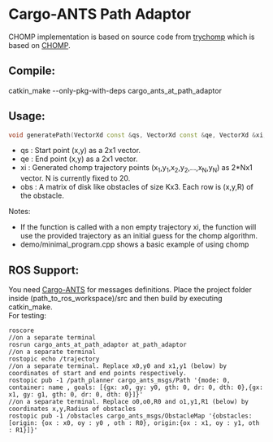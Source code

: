 # Cargo-ANTS Path Adaptor
CHOMP implementation is based on source code from [trychomp][] which is based on [CHOMP][].



## Compile:

catkin_make --only-pkg-with-deps cargo_ants_at_path_adaptor

 

## Usage:

```c++
void generatePath(VectorXd const &qs, VectorXd const &qe, VectorXd &xi, MatrixXd const &obs);
```

- qs : Start point (x,y) as a 2x1 vector.
- qe : End point (x,y) as a 2x1 vector.
- xi : Generated chomp trajectory points (x<sub>1</sub>,y<sub>1</sub>,x<sub>2</sub>,y<sub>2</sub>,...,x<sub>N</sub>,y<sub>N</sub>) as 2*Nx1 vector. N is currently fixed to 20.
- obs : A matrix of disk like obstacles of size Kx3. Each row is (x,y,R) of the obstacle.

Notes:
- If the function is called with a non empty trajectory xi, the function will use the provided trajectory as an initial guess for the chomp algorithm.
- demo/minimal_program.cpp shows a basic example of using chomp

## ROS Support:
You need [Cargo-ANTS][] for messages definitions. Place the project folder inside  (path_to_ros_workspace)/src and then build by executing catkin_make.<br>For testing:

    roscore
    //on a separate terminal
    rosrun cargo_ants_at_path_adaptor at_path_adaptor
    //on a separate terminal
    rostopic echo /trajectory  
    //on a separate terminal. Replace x0,y0 and x1,y1 (below) by coordinates of start and end points respectively.
    rostopic pub -1 /path_planner cargo_ants_msgs/Path '{mode: 0, container: name , goals: [{gx: x0, gy: y0, gth: 0, dr: 0, dth: 0},{gx: x1, gy: g1, gth: 0, dr: 0, dth: 0}]}'
    //on a separate terminal. Replace o0,o0,R0 and o1,y1,R1 (below) by coordinates x,y,Radius of obstacles
    rostopic pub -1 /obstacles cargo_ants_msgs/ObstacleMap '{obstacles:[origin: {ox : x0, oy : y0 , oth : R0}, origin:{ox : x1, oy : y1, oth : R1}]}'



[cmake]: http://cmake.org/
[eigen]: http://eigen.tuxfamily.org/
[gtk+]: http://www.gtk.org/
[chomp]: http://www.nathanratliff.com/research/chomp
[trychomp]: https://github.com/poftwaresatent/trychomp
[cargo-ants]: https://github.com/jenniferdavid/cargo-ants-ros
